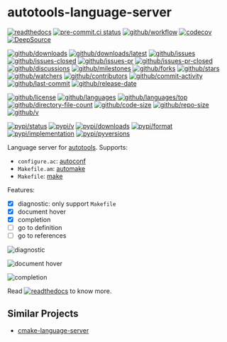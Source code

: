 # autotools-language-server

[![readthedocs](https://shields.io/readthedocs/autotools-language-server)](https://autotools-language-server.readthedocs.io)
[![pre-commit.ci status](https://results.pre-commit.ci/badge/github/Freed-Wu/autotools-language-server/main.svg)](https://results.pre-commit.ci/latest/github/Freed-Wu/autotools-language-server/main)
[![github/workflow](https://github.com/Freed-Wu/autotools-language-server/actions/workflows/main.yml/badge.svg)](https://github.com/Freed-Wu/autotools-language-server/actions)
[![codecov](https://codecov.io/gh/Freed-Wu/autotools-language-server/branch/main/graph/badge.svg)](https://codecov.io/gh/Freed-Wu/autotools-language-server)
[![DeepSource](https://deepsource.io/gh/Freed-Wu/autotools-language-server.svg/?show_trend=true)](https://deepsource.io/gh/Freed-Wu/autotools-language-server)

[![github/downloads](https://shields.io/github/downloads/Freed-Wu/autotools-language-server/total)](https://github.com/Freed-Wu/autotools-language-server/releases)
[![github/downloads/latest](https://shields.io/github/downloads/Freed-Wu/autotools-language-server/latest/total)](https://github.com/Freed-Wu/autotools-language-server/releases/latest)
[![github/issues](https://shields.io/github/issues/Freed-Wu/autotools-language-server)](https://github.com/Freed-Wu/autotools-language-server/issues)
[![github/issues-closed](https://shields.io/github/issues-closed/Freed-Wu/autotools-language-server)](https://github.com/Freed-Wu/autotools-language-server/issues?q=is%3Aissue+is%3Aclosed)
[![github/issues-pr](https://shields.io/github/issues-pr/Freed-Wu/autotools-language-server)](https://github.com/Freed-Wu/autotools-language-server/pulls)
[![github/issues-pr-closed](https://shields.io/github/issues-pr-closed/Freed-Wu/autotools-language-server)](https://github.com/Freed-Wu/autotools-language-server/pulls?q=is%3Apr+is%3Aclosed)
[![github/discussions](https://shields.io/github/discussions/Freed-Wu/autotools-language-server)](https://github.com/Freed-Wu/autotools-language-server/discussions)
[![github/milestones](https://shields.io/github/milestones/all/Freed-Wu/autotools-language-server)](https://github.com/Freed-Wu/autotools-language-server/milestones)
[![github/forks](https://shields.io/github/forks/Freed-Wu/autotools-language-server)](https://github.com/Freed-Wu/autotools-language-server/network/members)
[![github/stars](https://shields.io/github/stars/Freed-Wu/autotools-language-server)](https://github.com/Freed-Wu/autotools-language-server/stargazers)
[![github/watchers](https://shields.io/github/watchers/Freed-Wu/autotools-language-server)](https://github.com/Freed-Wu/autotools-language-server/watchers)
[![github/contributors](https://shields.io/github/contributors/Freed-Wu/autotools-language-server)](https://github.com/Freed-Wu/autotools-language-server/graphs/contributors)
[![github/commit-activity](https://shields.io/github/commit-activity/w/Freed-Wu/autotools-language-server)](https://github.com/Freed-Wu/autotools-language-server/graphs/commit-activity)
[![github/last-commit](https://shields.io/github/last-commit/Freed-Wu/autotools-language-server)](https://github.com/Freed-Wu/autotools-language-server/commits)
[![github/release-date](https://shields.io/github/release-date/Freed-Wu/autotools-language-server)](https://github.com/Freed-Wu/autotools-language-server/releases/latest)

[![github/license](https://shields.io/github/license/Freed-Wu/autotools-language-server)](https://github.com/Freed-Wu/autotools-language-server/blob/main/LICENSE)
[![github/languages](https://shields.io/github/languages/count/Freed-Wu/autotools-language-server)](https://github.com/Freed-Wu/autotools-language-server)
[![github/languages/top](https://shields.io/github/languages/top/Freed-Wu/autotools-language-server)](https://github.com/Freed-Wu/autotools-language-server)
[![github/directory-file-count](https://shields.io/github/directory-file-count/Freed-Wu/autotools-language-server)](https://github.com/Freed-Wu/autotools-language-server)
[![github/code-size](https://shields.io/github/languages/code-size/Freed-Wu/autotools-language-server)](https://github.com/Freed-Wu/autotools-language-server)
[![github/repo-size](https://shields.io/github/repo-size/Freed-Wu/autotools-language-server)](https://github.com/Freed-Wu/autotools-language-server)
[![github/v](https://shields.io/github/v/release/Freed-Wu/autotools-language-server)](https://github.com/Freed-Wu/autotools-language-server)

[![pypi/status](https://shields.io/pypi/status/autotools-language-server)](https://pypi.org/project/autotools-language-server/#description)
[![pypi/v](https://shields.io/pypi/v/autotools-language-server)](https://pypi.org/project/autotools-language-server/#history)
[![pypi/downloads](https://shields.io/pypi/dd/autotools-language-server)](https://pypi.org/project/autotools-language-server/#files)
[![pypi/format](https://shields.io/pypi/format/autotools-language-server)](https://pypi.org/project/autotools-language-server/#files)
[![pypi/implementation](https://shields.io/pypi/implementation/autotools-language-server)](https://pypi.org/project/autotools-language-server/#files)
[![pypi/pyversions](https://shields.io/pypi/pyversions/autotools-language-server)](https://pypi.org/project/autotools-language-server/#files)

Language server for
[autotools](https://www.gnu.org/software/automake/manual/html_node/Autotools-Introduction.html).
Supports:

- `configure.ac`: [autoconf](https://www.gnu.org/software/autoconf)
- `Makefile.am`: [automake](https://www.gnu.org/software/automake)
- `Makefile`: [make](https://www.gnu.org/software/make)

Features:

- [x] diagnostic: only support `Makefile`
- [x] document hover
- [x] completion
- [ ] go to definition
- [ ] go to references

![diagnostic](https://github.com/Freed-Wu/autotools-language-server/assets/32936898/a1b35e66-7046-42e0-8db8-b636e711764d)

![document hover](https://github.com/SchemaStore/schemastore/assets/32936898/d8a2cdf1-d62b-46f4-87a9-12701ab660a6)

![completion](https://github.com/SchemaStore/schemastore/assets/32936898/fa0c523d-cb51-4870-92a4-07d64c624221)

Read
[![readthedocs](https://shields.io/readthedocs/autotools-language-server)](https://autotools-language-server.readthedocs.io)
to know more.

## Similar Projects

- [cmake-language-server](https://github.com/regen100/cmake-language-server)
